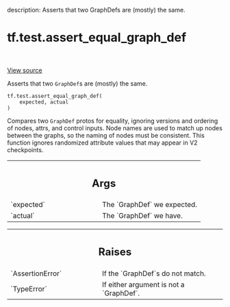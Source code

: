 description: Asserts that two GraphDefs are (mostly) the same.

<div itemscope itemtype="http://developers.google.com/ReferenceObject">
<meta itemprop="name" content="tf.test.assert_equal_graph_def" />
<meta itemprop="path" content="Stable" />
</div>

# tf.test.assert_equal_graph_def

<!-- Insert buttons and diff -->

<table class="tfo-notebook-buttons tfo-api nocontent" align="left">

</table>

<a target="_blank" class="external" href="/code/stable/tensorflow/python/framework/test_util.py">View source</a>



Asserts that two `GraphDef`s are (mostly) the same.


<pre class="devsite-click-to-copy prettyprint lang-py tfo-signature-link">
<code>tf.test.assert_equal_graph_def(
    expected, actual
)
</code></pre>



<!-- Placeholder for "Used in" -->

Compares two `GraphDef` protos for equality, ignoring versions and ordering of
nodes, attrs, and control inputs.  Node names are used to match up nodes
between the graphs, so the naming of nodes must be consistent. This function
ignores randomized attribute values that may appear in V2 checkpoints.

<!-- Tabular view -->
 <table class="responsive fixed orange">
<colgroup><col width="214px"><col></colgroup>
<tr><th colspan="2"><h2 class="add-link">Args</h2></th></tr>

<tr>
<td>
`expected`<a id="expected"></a>
</td>
<td>
The `GraphDef` we expected.
</td>
</tr><tr>
<td>
`actual`<a id="actual"></a>
</td>
<td>
The `GraphDef` we have.
</td>
</tr>
</table>



<!-- Tabular view -->
 <table class="responsive fixed orange">
<colgroup><col width="214px"><col></colgroup>
<tr><th colspan="2"><h2 class="add-link">Raises</h2></th></tr>

<tr>
<td>
`AssertionError`<a id="AssertionError"></a>
</td>
<td>
If the `GraphDef`s do not match.
</td>
</tr><tr>
<td>
`TypeError`<a id="TypeError"></a>
</td>
<td>
If either argument is not a `GraphDef`.
</td>
</tr>
</table>


